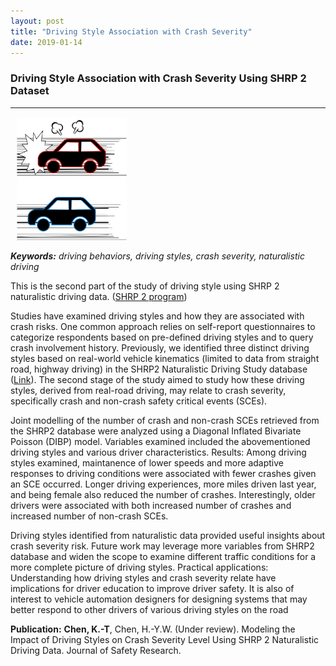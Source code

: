```yaml
---
layout: post
title: "Driving Style Association with Crash Severity"
date: 2019-01-14
---
```


### Driving Style Association with Crash Severity Using SHRP 2 Dataset 

---
<img src="/public/images/Driving-style.jpg"  style="margin: 0px -5px 0px 10px; width: 35%; height: 35%;" />

***Keywords:*** *driving behaviors, driving styles, crash severity, naturalistic driving*

This is the second part of the study of driving style using SHRP 2 naturalistic driving data. ([SHRP 2 program](http://www.trb.org/StrategicHighwayResearchProgram2SHRP2/Blank2.aspx))

 

Studies have examined driving styles and how they are associated with crash risks. One common approach relies on self-report questionnaires to categorize respondents based on pre-defined driving styles and to query crash involvement history. Previously, we identified three distinct driving styles based on real-world vehicle kinematics (limited to data from straight road, highway driving) in the SHRP2 Naturalistic Driving Study database ([Link](https://journals.sagepub.com/doi/abs/10.1177/0361198119845360?journalCode=trra)). The second stage of the study aimed to study how these driving styles, derived from real-road driving, may relate to crash severity, specifically crash and non-crash safety critical events (SCEs). 


Joint modelling of the number of crash and non-crash SCEs retrieved from the SHRP2 database were analyzed using a Diagonal Inflated Bivariate Poisson (DIBP) model. Variables examined included the abovementioned driving styles and various driver characteristics. Results: Among driving styles examined, maintanence of lower speeds and more adaptive responses to driving conditions were associated with fewer crashes given an SCE occurred. Longer driving experiences, more miles driven last year, and being female also reduced the number of crashes. Interestingly, older drivers were associated with both increased number of crashes and increased number of non-crash SCEs. 


Driving styles identified from naturalistic data provided useful insights about crash severity risk. Future work may leverage more variables from SHRP2 database and widen the scope to examine different traffic conditions for a more complete picture of driving styles. Practical applications: Understanding how driving styles and crash severity relate have implications for driver education to improve driver safety. It is also of interest to vehicle automation designers for designing systems that may better respond to other drivers of various driving styles on the road  

    
**Publication:** **Chen, K.-T**, Chen, H.-Y.W. (Under review). Modeling the Impact of Driving Styles on Crash Severity Level Using SHRP 2 Naturalistic Driving Data. Journal of Safety Research.




 